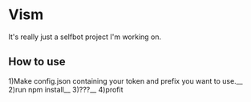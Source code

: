 # Vism
It's really just a selfbot project I'm working on.
## How to use
1)Make config.json containing your token and prefix you want to use.__
2)run npm install__
3)???__
4)profit